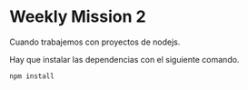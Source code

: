 # Weekly Mission 2

Cuando trabajemos con proyectos de nodejs.

Hay que instalar las dependencias con el siguiente comando.

```
npm install
```
